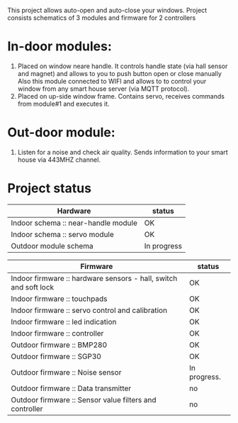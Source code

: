 This project allows auto-open and auto-close your windows.
Project consists schematics of 3 modules and firmware for 2 controllers

In-door modules:
==============

1. Placed on window neare handle. It controls handle state (via hall sensor and magnet) and allows to you to push button open or close manually
Also this module connected to WIFI and allows to to control your window from any smart house server (via MQTT protocol).
2. Placed on up-side window frame. Contains servo, receives commands from module#1 and executes it.

Out-door module:
==============

1. Listen for a noise and check air quality. Sends information to your smart house via 443MHZ channel. 

Project status
==============

| Hardware | status |
| ---- | ---- |
| Indoor schema :: near-handle module | OK |
| Indoor schema :: servo module | OK |
| Outdoor module schema | In progress |

| Firmware | status |
| ---- | ---- |
| Indoor firmware :: hardware sensors - hall, switch and soft lock | OK |
| Indoor firmware :: touchpads | OK |
| Indoor firmware :: servo control and calibration | OK |
| Indoor firmware :: led indication | OK |
| Indoor firmware :: controller | OK |
| Outdoor firmware :: BMP280 | OK |
| Outdoor firmware :: SGP30 | OK |
| Outdoor firmware :: Noise sensor | In progress. |
| Outdoor firmware :: Data transmitter | no |
| Outdoor firmware :: Sensor value filters and controller | no |


